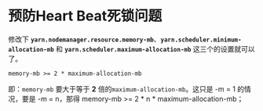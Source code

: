 预防Heart Beat死锁问题
================================================================================
修改下 **`yarn.nodemanager.resource.memory-mb`**、**`yarn.scheduler.minimum-allocation-mb`**
和 **`yarn.scheduler.maximum-allocation-mb`** 这三个的设置就可以了。
```
memory-mb >= 2 * maximum-allocation-mb
```
即：`memory-mb` 要大于等于 **2** 倍的`maximum-allocation-mb`。这只是 -m = 1 的情况，要是 -m = n，那得 memory-mb >= 2 * n * maximum-allocation-mb；
